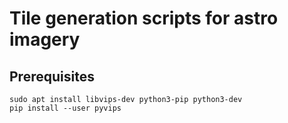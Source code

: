 # Tile generation scripts for astro imagery

## Prerequisites

```
sudo apt install libvips-dev python3-pip python3-dev
pip install --user pyvips
```
